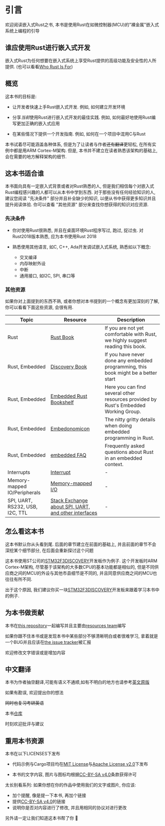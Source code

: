 # 引言

欢迎阅读嵌入式Rust之书, 本书是使用Rust在如微控制器(MCU)的"裸金属"嵌入式系统上编程的引导

## 谁应使用Rust进行嵌入式开发

嵌入式Rust为任何想要在嵌入式系统上享受Rust提供的高级功能及安全性的人所提供.
(也可以看看[Who Rust Is For](https://doc.rust-lang.org/book/ch00-00-introduction.html))

## 概览

这本书的目标是:

* 让开发者快速上手Rust嵌入式开发. 例如, 如何建立开发环境

* 分享*当前*使用Rust进行嵌入式开发的最佳实践. 例如, 如何最好地使用Rust编写更加正确的嵌入式应用

* 在某些情况下提供一个开发指南. 例如, 如何在一个项目中混用C与Rust

本书试着尽可能涵盖各种体系, 但是为了让读者与作者~~还有翻译~~更轻松, 在所有实例中都是用ARM Cortex-M架构.
但是, 本书并不建立在读者熟悉该架构的基础上, 会在需要的地方解释架构的细节.

## 这本书适合谁

本书面向具有一定嵌入式背景或者对Rust熟悉的人, 但是我们相信每个对嵌入式Rust编程感兴趣的人都可以从本书中学到东西.
对于那些没有任何经验知识的人, 建议您阅读 "先决条件" 部分并且补全缺少的知识, 以便从书中获得更多知识并且提升阅读体验.
你可以查看 "其他资源" 部分来查找你想获得的知识对应资源.

### 先决条件

* 你对使用Rust很熟悉, 并且在桌面环境Rust程序写过, 跑过, 捉过虫.
对Rust2018版本熟悉, 应为本书使用Rust 2018

* 熟悉使用其他语言, 如C, C++, Ada开发调试嵌入式系统, 熟悉如以下概念:
  * 交叉编译
  * 内存映射外设
  * 中断
  * 通用接口, 如I2C, SPI, 串口等

### 其他资源

如果你对上面提到的东西不熟, 或者你想对本书提到的一个概念有更加深刻的了解, 你可以看看下面这些资源, 会很有用.

| Topic        | Resource | Description |
|--------------|----------|-------------|
| Rust         | [Rust Book](https://doc.rust-lang.org/book/) | If you are not yet comfortable with Rust, we highly suggest reading this book. |
| Rust, Embedded | [Discovery Book](https://docs.rust-embedded.org/discovery/) | If you have never done any embedded programming, this book might be a better start |
| Rust, Embedded | [Embedded Rust Bookshelf](https://docs.rust-embedded.org) | Here you can find several other resources provided by Rust's Embedded Working Group. |
| Rust, Embedded | [Embedonomicon](https://docs.rust-embedded.org/embedonomicon/) | The nitty gritty details when doing embedded programming in Rust. |
| Rust, Embedded | [embedded FAQ](https://docs.rust-embedded.org/faq.html) | Frequently asked questions about Rust in an embedded context. |
| Interrupts | [Interrupt](https://en.wikipedia.org/wiki/Interrupt) | - |
| Memory-mapped IO/Peripherals | [Memory-mapped I/O](https://en.wikipedia.org/wiki/Memory-mapped_I/O) | - |
| SPI, UART, RS232, USB, I2C, TTL | [Stack Exchange about SPI, UART, and other interfaces](https://electronics.stackexchange.com/questions/37814/usart-uart-rs232-usb-spi-i2c-ttl-etc-what-are-all-of-these-and-how-do-th) | - |

## 怎么看这本书

这本书默认你从头看到尾. 后面的章节建立在前面的基础上, 并且前面的章节不会深挖某个细节部分, 在后面会重新探讨这个问题

这本书使用ST公司的[STM32F3DISCOVERY]开发板作为例子.
这个开发板时ARM Cortex-M架构, 尽管基于该架构的大多数CPU的基本功能都是相似的, 但是不同供应商之间的MCU的外设与其他市县细节是不同的, 并且同意供应商之间的MCU也往往有所不同.

出于这个原因, 我们建议你买一块[STM32F3DISCOVERY]开发板来跟着学习本书中的例子.

[STM32F3DISCOVERY]: http://www.st.com/en/evaluation-tools/stm32f3discovery.html

## 为本书做贡献

本书在[this repository]一起编写并且主要由[resources team]编写

[this repository]: https://github.com/rust-embedded/book
[resources team]: https://github.com/rust-embedded/wg#the-resources-team

如果你跟不住本书或是发现本书中某些部分不够清晰明白或者很难学习, 拿着就是一个BUG并且应该在[the issue tracker]被汇报

[the issue tracker]: https://github.com/rust-embedded/book/issues/

欢迎修改文字错误或是增加内容

## 中文翻译

本书为作者抽空翻译,可能有语义不通顺,如有不明白的地方也请参考[英文原版](https://rust-embedded.github.io/book/#introduction)

如果有勘误, 欢迎提出你的想法

~~同时也复习考研英语~~

本书[仓库](https://github.com/Logiase/The-Embedded-Rust-Book-CN)

时刻欢迎批评与建议

## 重用本书资源

本书在以下LICENSES下发布

* 代码示例与Cargo项目均在[MIT License]与[Apache License v2.0]下发布

* 本书的文字内容, 图片与图标均根据[CC-BY-SA v4.0]条款获得许可

[MIT License]: https://opensource.org/licenses/MIT
[Apache License v2.0]: http://www.apache.org/licenses/LICENSE-2.0
[CC-BY-SA v4.0]: https://creativecommons.org/licenses/by-sa/4.0/legalcode

太长别看系列: 如果你想在你的作品中使用我们的文字或图片, 你应该:

* 加个提醒, 像是提一下本书, 再加个链接
* 提供[CC-BY-SA v4.0]的链接
* 说明你是否对内容进行了修改, 并且用相同的协议对进行更改

另外请一定让我们知道这本书帮了你 :gift:

